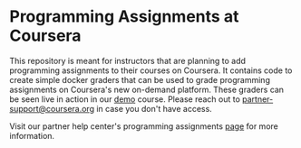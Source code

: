 # Programming Assignments at Coursera

This repository is meant for instructors that are planning to add programming assignments to their courses on Coursera. It contains code to create simple docker graders that can be used to grade programming assignments on Coursera's new on-demand platform. These graders can be seen live in action in our [demo](https://www.coursera.org/learn/pa-on-demand) course. Please reach out to partner-support@coursera.org in case you don't have access.

Visit our partner help center's programming assignments [page](https://partner.coursera.help/hc/articles/205314475) for more information.
